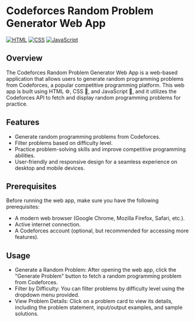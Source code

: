 # Codeforces Random Problem Generator Web App

[![HTML](https://img.shields.io/badge/HTML-%E2%9A%99%EF%B8%8F-orange)](https://developer.mozilla.org/en-US/docs/Web/HTML)
[![CSS](https://img.shields.io/badge/CSS-%F0%9F%8E%A8-blue)](https://developer.mozilla.org/en-US/docs/Web/CSS)
[![JavaScript](https://img.shields.io/badge/JavaScript-%F0%9F%9A%80-yellow)](https://developer.mozilla.org/en-US/docs/Web/JavaScript)

## Overview

The Codeforces Random Problem Generator Web App is a web-based application that allows users to generate random programming problems from Codeforces, a popular competitive programming platform. This web app is built using HTML ⚙️, CSS 🎨, and JavaScript 🚀, and it utilizes the Codeforces API to fetch and display random programming problems for practice.

## Features

- Generate random programming problems from Codeforces.
- Filter problems based on difficulty level.
- Practice problem-solving skills and improve competitive programming abilities.
- User-friendly and responsive design for a seamless experience on desktop and mobile devices.

## Prerequisites

Before running the web app, make sure you have the following prerequisites:

- A modern web browser (Google Chrome, Mozilla Firefox, Safari, etc.).
- Active internet connection.
- A Codeforces account (optional, but recommended for accessing more features).

## Usage
- Generate a Random Problem: After opening the web app, click the "Generate Problem" button to fetch a random programming problem from Codeforces.
- Filter by Difficulty: You can filter problems by difficulty level using the dropdown menu provided.
- View Problem Details: Click on a problem card to view its details, including the problem statement, input/output examples, and sample solutions.


